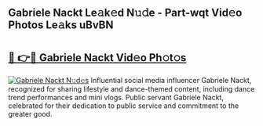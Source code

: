## Gabriele Nackt Le𝚊k𝚎d N𝚞𝚍e - Part-wqt Vid𝚎o Photos Le𝚊ks uBvBN

# <h2><a href="http://fb3aiy.evod.top/?m=Gabriele+Nackt">🔗 👉🔴 Gabriele Nackt Vid𝚎o Ph𝚘t𝚘s</a></h2>

[![Gabriele Nackt N𝚞d𝚎s](https://i.imgur.com/8V9OHl7.gif)](http://fb3aiy.evod.top/?m=Gabriele+Nackt)
Influential social media influencer Gabriele Nackt, recognized for sharing lifestyle and dance-themed content, including dance trend performances and mini vlogs. Public servant Gabriele Nackt, celebrated for their dedication to public service and commitment to the greater good. 

